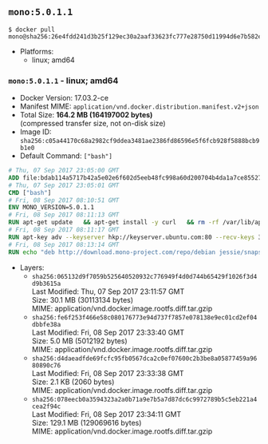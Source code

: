 ## `mono:5.0.1.1`

```console
$ docker pull mono@sha256:26e4fdd241d3b25f129ec30a2aaf33623fc777e28750d11994d6e7b582e08307
```

-	Platforms:
	-	linux; amd64

### `mono:5.0.1.1` - linux; amd64

-	Docker Version: 17.03.2-ce
-	Manifest MIME: `application/vnd.docker.distribution.manifest.v2+json`
-	Total Size: **164.2 MB (164197002 bytes)**  
	(compressed transfer size, not on-disk size)
-	Image ID: `sha256:c05a44170c68a2982cf9ddea3481ae2386fd86596e5f6fcb928f5888bcb9b1e0`
-	Default Command: `["bash"]`

```dockerfile
# Thu, 07 Sep 2017 23:05:00 GMT
ADD file:bdab114a5717b42a5e02e6f602d5eeb48fc998a60d200704b4da1a7ce8552775 in / 
# Thu, 07 Sep 2017 23:05:01 GMT
CMD ["bash"]
# Fri, 08 Sep 2017 08:10:51 GMT
ENV MONO_VERSION=5.0.1.1
# Fri, 08 Sep 2017 08:11:13 GMT
RUN apt-get update   && apt-get install -y curl   && rm -rf /var/lib/apt/lists/*
# Fri, 08 Sep 2017 08:11:17 GMT
RUN apt-key adv --keyserver hkp://keyserver.ubuntu.com:80 --recv-keys 3FA7E0328081BFF6A14DA29AA6A19B38D3D831EF
# Fri, 08 Sep 2017 08:13:14 GMT
RUN echo "deb http://download.mono-project.com/repo/debian jessie/snapshots/$MONO_VERSION main" > /etc/apt/sources.list.d/mono-official.list   && apt-get update   && apt-get install -y binutils mono-devel ca-certificates-mono fsharp mono-vbnc nuget referenceassemblies-pcl   && rm -rf /var/lib/apt/lists/* /tmp/*
```

-	Layers:
	-	`sha256:065132d9f7059b525640520932c776949f4d0d744b65429f1026f3d4d9b3615a`  
		Last Modified: Thu, 07 Sep 2017 23:11:57 GMT  
		Size: 30.1 MB (30113134 bytes)  
		MIME: application/vnd.docker.image.rootfs.diff.tar.gzip
	-	`sha256:fe6f253f466e58c080176773e94d737f7857e078138e9ec01cd2ef04dbbfe38a`  
		Last Modified: Fri, 08 Sep 2017 23:33:40 GMT  
		Size: 5.0 MB (5012192 bytes)  
		MIME: application/vnd.docker.image.rootfs.diff.tar.gzip
	-	`sha256:d4daeadfde69fcfc95fb0567dca2c0ef07600c2b3be8a05877459a9680890c76`  
		Last Modified: Fri, 08 Sep 2017 23:33:38 GMT  
		Size: 2.1 KB (2060 bytes)  
		MIME: application/vnd.docker.image.rootfs.diff.tar.gzip
	-	`sha256:078eecb0a3594323a2a0b71a9e7b5a7d87dc6c9972789b5c5eb221a4cea2f94c`  
		Last Modified: Fri, 08 Sep 2017 23:34:11 GMT  
		Size: 129.1 MB (129069616 bytes)  
		MIME: application/vnd.docker.image.rootfs.diff.tar.gzip
